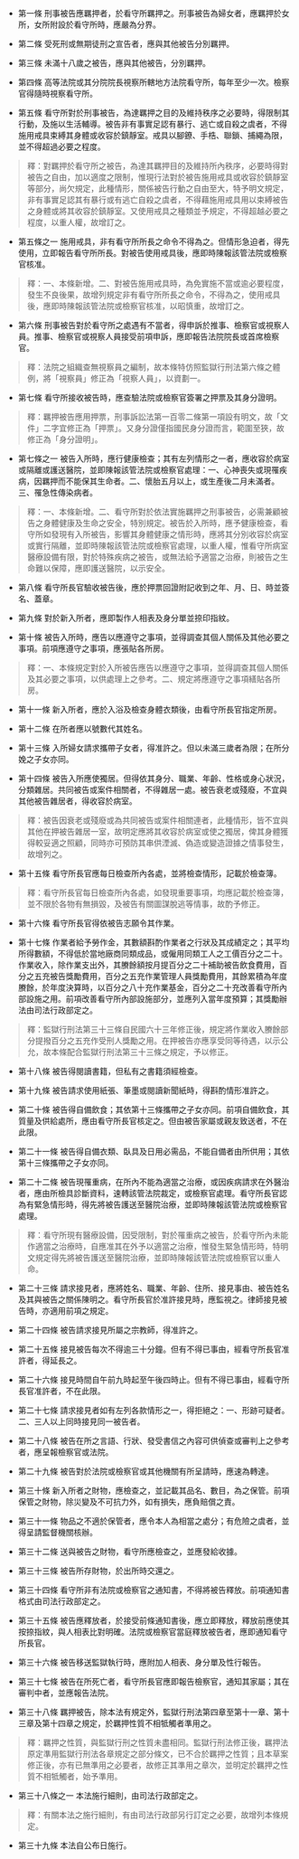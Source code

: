 * 第一條 刑事被告應羈押者，於看守所羈押之。刑事被告為婦女者，應羈押於女所，女所附設於看守所時，應嚴為分界。

* 第二條 受死刑或無期徒刑之宣告者，應與其他被告分別羈押。

* 第三條 未滿十八歲之被告，應與其他被告，分別羈押。

* 第四條 高等法院或其分院院長視察所轄地方法院看守所，每年至少一次。檢察官得隨時視察看守所。

* 第五條 看守所對於刑事被告，為達羈押之目的及維持秩序之必要時，得限制其行動，及施以生活輔導。被告非有事實足認有暴行、逃亡或自殺之虞者，不得施用戒具束縛其身體或收容於鎮靜室。戒具以腳鐐、手梏、聯鎖、捕繩為限，並不得超過必要之程度。

> 釋：對羈押於看守所之被告，為達其羈押目的及維持所內秩序，必要時得對被告之自由，加以適度之限制，惟現行法對於被告施用戒具或收容於鎮靜室等部分，尚欠規定，此種情形，關係被告行動之自由至大，特予明文規定，非有事實足認其有暴行或有逃亡自殺之虞者，不得藉施用戒具用以束縛被告之身體或將其收容於鎮靜室。又使用戒具之種類並予規定，不得超越必要之程度，以重人權，故增訂之。

* 第五條之一 施用戒具，非有看守所所長之命令不得為之。但情形急迫者，得先使用，立即報告看守所所長。對被告使用戒具後，應即時陳報該管法院或檢察官核准。

> 釋：一、本條新增。二、對被告施用戒具時，為免實施不當或逾必要程度，發生不良後果，故增列規定非有看守所所長之命令，不得為之，使用戒具後，應即時陳報該管法院或檢察官核准，以昭慎重，故增訂之。

* 第六條 刑事被告對於看守所之處遇有不當者，得申訴於推事、檢察官或視察人員。推事、檢察官或視察人員接受前項申訴，應即報告法院院長或首席檢察官。

> 釋：法院之組織查無視察員之編制，故本條特仿照監獄行刑法第六條之體例，將「視察員」修正為「視察人員」，以資劃一。

* 第七條 看守所接收被告時，應查驗法院或檢察官簽署之押票及其身分證明。

> 釋：羈押被告應用押票，刑事訴訟法第一百零二條第一項設有明文，故「文件」二字宜修正為「押票」。又身分證僅指國民身分證而言，範圍至狹，故修正為「身分證明」。

* 第七條之一 被告入所時，應行健康檢查；其有左列情形之一者，應收容於病室或隔離或護送醫院，並即陳報該管法院或檢察官處理：一、心神喪失或現罹疾病，因羈押而不能保其生命者。二、懷胎五月以上，或生產後二月未滿者。三、罹急性傳染病者。

> 釋：一、本條新增。二、看守所對於依法實施羈押之刑事被告，必需兼顧被告之身體健康及生命之安全，特別規定。被告於入所時，應予健康檢查，看守所如發現有入所被告，影響其身體健康之情形時，應將其分別收容於病室或實行隔離，並即時陳報該管法院或檢察官處理，以重人權，惟看守所病室醫療設備有限，對於特殊疾病之被告，或無法給予適當之治療，則被告之生命難以保障，應即護送醫院，以示安全。

* 第八條 看守所長官驗收被告後，應於押票回證附記收到之年、月、日、時並簽名、蓋章。

* 第九條 對於新入所者，應即製作人相表及身分單並捺印指紋。

* 第十條 被告入所時，應告以應遵守之事項，並得調查其個人關係及其他必要之事項。前項應遵守之事項，應張貼各所房。

> 釋：一、本條規定對於入所被告應告以應遵守之事項，並得調查其個人關係及其必要之事項，以供處理上之參考。二、規定將應遵守之事項繕貼各所房。

* 第十一條 新入所者，應於入浴及檢查身體衣類後，由看守所長官指定所房。

* 第十二條 在所者應以號數代其姓名。

* 第十三條 入所婦女請求攜帶子女者，得准許之。但以未滿三歲者為限；在所分娩之子女亦同。

* 第十四條 被告入所應使獨居。但得依其身分、職業、年齡、性格或身心狀況，分類雜居。共同被告或案件相關者，不得雜居一處。被告衰老或殘廢，不宜與其他被告雜居者，得收容於病室。

> 釋：被告因衰老或殘廢或為共同被告或案件相關連者，此種情形，皆不宜與其他在押被告雜居一室，故明定應將其收容於病室或使之獨居，俾其身體獲得較妥適之照顧，同時亦可預防其串供湮滅、偽造或變造證據之情事發生，故增列之。

* 第十五條 看守所長官應每日檢查所內各處，並將檢查情形，記載於檢查簿。

> 釋：看守所長官每日檢查所內各處，如發現重要事項，均應記載於檢查簿，並不限於各物有無損毀，及被告有關圖謀脫逃等情事，故酌予修正。

* 第十六條 看守所長官得依被告志願令其作業。

* 第十七條 作業者給予勞作金，其數額斟酌作業者之行狀及其成績定之；其平均所得數額，不得低於當地廠商同類成品，或僱用同類工人之工價百分之二十。作業收入，除作業支出外，其賸餘額按月提百分之二十補助被告飲食費用，百分之五充被告獎勵費用，百分之五充作業管理人員獎勵費用，其餘累積為年度賸餘，於年度決算時，以百分之八十充作業基金，百分之二十充改善看守所內部設施之用。前項改善看守所內部設施部分，並應列入當年度預算；其獎勵辦法由司法行政部定之。

> 釋：監獄行刑法第三十三條自民國六十三年修正後，規定將作業收入賸餘部分提撥百分之五充作受刑人獎勵之用。在押被告亦應享受同等待遇，以示公允，故本條配合監獄行刑法第三十三條之規定，予以修正。

* 第十八條 被告得閱讀書籍，但私有之書籍須經檢查。

* 第十九條 被告請求使用紙張、筆墨或閱讀新聞紙時，得斟酌情形准許之。

* 第二十條 被告得自備飲食；其依第十三條攜帶之子女亦同。前項自備飲食，其質量及供給處所，應由看守所長官核定之。但由被告家屬或親友致送者，不在此限。

* 第二十一條 被告得自備衣類、臥具及日用必需品，不能自備者由所供用；其依第十三條攜帶之子女亦同。

* 第二十二條 被告現罹重病，在所內不能為適當之治療，或因疾病請求在外醫治者，應由所檢具診斷資料，速轉該管法院裁定，或檢察官處理。看守所長官認為有緊急情形時，得先將被告護送至醫院治療，並即時陳報該管法院或檢察官處理。

> 釋：看守所現有醫療設備，因受限制，對於罹重病之被告，於看守所內未能作適當之治療時，自應准其在外予以適當之治療，惟發生緊急情形時，特明文規定得先將被告護送至醫院治療，並即時陳報該管法院或檢察官以重人命。

* 第二十三條 請求接見者，應將姓名、職業、年齡、住所、接見事由、被告姓名及其與被告之關係陳明之。看守所長官於准許接見時，應監視之。律師接見被告時，亦適用前項之規定。

* 第二十四條 被告請求接見所屬之宗教師，得准許之。

* 第二十五條 接見被告每次不得逾三十分鐘。但有不得已事由，經看守所長官准許者，得延長之。

* 第二十六條 接見時間自午前九時起至午後四時止。但有不得已事由，經看守所長官准許者，不在此限。

* 第二十七條 請求接見者如有左列各款情形之一，得拒絕之：一、形跡可疑者。二、三人以上同時接見同一被告者。

* 第二十八條 被告在所之言語、行狀、發受書信之內容可供偵查或審判上之參考者，應呈報檢察官或法院。

* 第二十九條 被告對於法院或檢察官或其他機關有所呈請時，應速為轉達。

* 第三十條 新入所者之財物，應檢查之，並記載其品名、數目，為之保管。前項保管之財物，除災變及不可抗力外，如有損失，應負賠償之責。

* 第三十一條 物品之不適於保管者，應令本人為相當之處分；有危險之虞者，並得呈請監督機關核辦。

* 第三十二條 送與被告之財物，看守所應檢查之，並應發給收據。

* 第三十三條 被告所存財物，於出所時交還之。

* 第三十四條 看守所非有法院或檢察官之通知書，不得將被告釋放。前項通知書格式由司法行政部定之。

* 第三十五條 被告應釋放者，於接受前條通知書後，應立即釋放，釋放前應使其按捺指紋，與人相表比對明確。法院或檢察官當庭釋放被告者，應即通知看守所長官。

* 第三十六條 被告移送監獄執行時，應附加人相表、身分單及性行報告。

* 第三十七條 被告在所死亡者，看守所長官應即報告檢察官，通知其家屬；其在審判中者，並應報告法院。

* 第三十八條 羈押被告，除本法有規定外，監獄行刑法第四章至第十一章、第十三章及第十四章之規定，於羈押性質不相牴觸者準用之。

> 釋：羈押之性質，與監獄行刑之性質未盡相同。監獄行刑法修正後，羈押法原定準用監獄行刑法各章規定之部分條文，已不合於羈押之性質；且本草案修正後，亦有已無準用之必要者，故修正其準用之章次，並明定於羈押之性質不相牴觸者，始予準用。

* 第三十八條之一 本法施行細則，由司法行政部定之。

> 釋：有關本法之施行細則，有由司法行政部另行訂定之必要，故增列本條規定。

* 第三十九條 本法自公布日施行。

